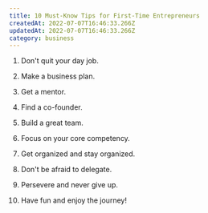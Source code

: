 ```yaml
---
title: 10 Must-Know Tips for First-Time Entrepreneurs
createdAt: 2022-07-07T16:46:33.266Z
updatedAt: 2022-07-07T16:46:33.266Z
category: business
---
```


1. Don't quit your day job.

2. Make a business plan.

3. Get a mentor.

4. Find a co-founder.

5. Build a great team.

6. Focus on your core competency.

7. Get organized and stay organized.

8. Don't be afraid to delegate.

9. Persevere and never give up.

10. Have fun and enjoy the journey!
